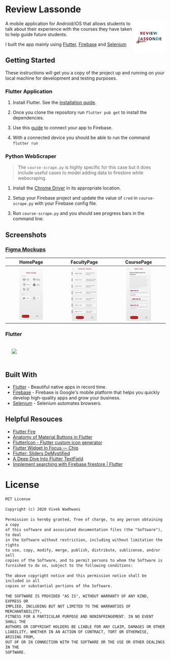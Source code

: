 # Review Lassonde

<img align="right" src="assets/logo.png" width="20%">

A mobile application for Android/iOS that allows students to talk about their experience with the courses they have taken to help guide future students.

I built the app mainly using [Flutter](https://flutter.dev/), [Firebase](http://firebase.google.com/) and [Selenium](https://selenium-python.readthedocs.io/)

## Getting Started

These instructions will get you a copy of the project up and running on your local machine for development and testing purposes.  

### Flutter Application  

1. Install Flutter. See the [installation guide](https://flutter.io/setup/).

1. Once you clone the repository run `flutter pub get` to install the dependencies.  

1. Use this [guide](https://firebase.google.com/docs/flutter/setup) to connect your app to Firebase.

1. With a connected device you should be able to run the command `flutter run`

### Python WebScraper

> The `course-scrape.py` is highly specific for this case but it does include useful cases to model adding data to firestore while webscraping.

1. Install the [Chrome Driver](https://chromedriver.chromium.org/) in its appropriate location.

1. Setup your Firebase project and update the value of `cred` in `course-scrape.py` with your Firebase config file.

1. Run `course-scrape.py` and you should see progress bars in the command line.

## Screenshots

### [Figma Mockups](https://www.figma.com/file/C0WISDBDmn3TYnB6k50r3s/Experience-Lassonde?node-id=99%3A100)

|    HomePage    |    FacultyPage        | CoursePage  |
| :-------------: |:-------------:| :-----:|
|<img src="assets/figma/homepage.png" width="50%"> | <img src="assets/figma/facultypage.png" width="50%"> | <img src="assets/figma/coursepage.png" width="50%">

### Flutter

<img style="padding: 20px" src="assets/flutter.gif" width="30%">

## Built With

- [Flutter](https://flutter.dev/) - Beautiful native apps in record time.
- [Firebase](http://firebase.google.com/) - Firebase is Google's mobile platform that helps you quickly develop high-quality apps and grow your business.
- [Selenium](https://selenium-python.readthedocs.io/) - Selenium automates browsers.

## Helpful Resouces

- [Flutter Fire](https://github.com/FirebaseExtended/flutterfire/tree/master/packages/cloud_firestore/cloud_firestore)
- [Anatomy of Material Buttons in Flutter](https://medium.com/flutterpub/anatomy-of-material-buttons-in-flutter-first-part-40eb790979a6)
- [FlutterIcon - Flutter custom icon generator](https://fluttericon.com/)
- [Flutter Widget In Focus — Chip](https://medium.com/aubergine-solutions/flutter-widget-in-focus-chip-know-it-all-1c46217dca9b)
- [Flutter: Sliders DeMystified](https://medium.com/flutter-community/flutter-sliders-demystified-4b3ea65879c)
- [A Deep Dive Into Flutter TextField](https://medium.com/flutter-community/a-deep-dive-into-flutter-textfields-f0e676aaab7a)
- [Implement searching with Firebase firestore | Flutter](https://medium.com/flutterdevs/implement-searching-with-firebase-firestore-flutter-de7ebd53c8c9)


# License

```license
MIT License

Copyright (c) 2020 Vivek Wadhwani

Permission is hereby granted, free of charge, to any person obtaining a copy
of this software and associated documentation files (the "Software"), to deal
in the Software without restriction, including without limitation the rights
to use, copy, modify, merge, publish, distribute, sublicense, and/or sell
copies of the Software, and to permit persons to whom the Software is
furnished to do so, subject to the following conditions:

The above copyright notice and this permission notice shall be included in all
copies or substantial portions of the Software.

THE SOFTWARE IS PROVIDED "AS IS", WITHOUT WARRANTY OF ANY KIND, EXPRESS OR
IMPLIED, INCLUDING BUT NOT LIMITED TO THE WARRANTIES OF MERCHANTABILITY,
FITNESS FOR A PARTICULAR PURPOSE AND NONINFRINGEMENT. IN NO EVENT SHALL THE
AUTHORS OR COPYRIGHT HOLDERS BE LIABLE FOR ANY CLAIM, DAMAGES OR OTHER
LIABILITY, WHETHER IN AN ACTION OF CONTRACT, TORT OR OTHERWISE, ARISING FROM,
OUT OF OR IN CONNECTION WITH THE SOFTWARE OR THE USE OR OTHER DEALINGS IN THE
SOFTWARE.
```
